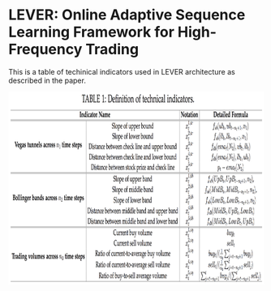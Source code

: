 # LEVER: Online Adaptive Sequence Learning Framework for High-Frequency Trading

This is a table of techinical indicators used in LEVER architecture as described in the paper.

<p align="center">
  <img width="600" height="380.5" src=./technical_indicator_table.png>
</p>
